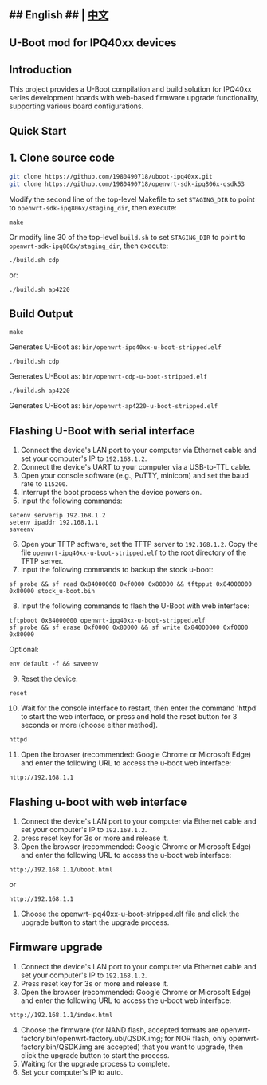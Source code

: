 ## ## English ## | [中文](https://github.com/1980490718/uboot-ipq40xx/blob/master/README.md)
## U-Boot mod for IPQ40xx devices

## Introduction
This project provides a U-Boot compilation and build solution for IPQ40xx series development boards with web-based firmware upgrade functionality, supporting various board configurations.

## Quick Start

## 1. Clone source code
```bash
git clone https://github.com/1980490718/uboot-ipq40xx.git
git clone https://github.com/1980490718/openwrt-sdk-ipq806x-qsdk53
```
Modify the second line of the top-level Makefile to set `STAGING_DIR` to point to `openwrt-sdk-ipq806x/staging_dir`, then execute:
```
make
```
Or modify line 30 of the top-level `build.sh` to set `STAGING_DIR` to point to `openwrt-sdk-ipq806x/staging_dir`, then execute:
```
./build.sh cdp
```
or:
```
./build.sh ap4220
```
##  Build Output
```
make
```
Generates U-Boot as: `bin/openwrt-ipq40xx-u-boot-stripped.elf`

```
./build.sh cdp
```

Generates U-Boot as: `bin/openwrt-cdp-u-boot-stripped.elf`

```
./build.sh ap4220
```

Generates U-Boot as: `bin/openwrt-ap4220-u-boot-stripped.elf`

## Flashing U-Boot with serial interface
1.  Connect the device's LAN port to your computer via Ethernet cable and set your computer's IP to `192.168.1.2`.
2.  Connect the device's UART to your computer via a USB-to-TTL cable.
3.  Open your console software (e.g., PuTTY, minicom) and set the baud rate to `115200`.
4.  Interrupt the boot process when the device powers on.
5.  Input the following commands:
```
setenv serverip 192.168.1.2
setenv ipaddr 192.168.1.1
saveenv
```
6.  Open your TFTP software, set the TFTP server to `192.168.1.2`.
    Copy the file `openwrt-ipq40xx-u-boot-stripped.elf` to the root directory of the TFTP server.
7.  Input the following commands to backup the stock u-boot:
```
sf probe && sf read 0x84000000 0xf0000 0x80000 && tftpput 0x84000000 0x80000 stock_u-boot.bin
```
8.  Input the following commands to flash the U-Boot with web interface:
```
tftpboot 0x84000000 openwrt-ipq40xx-u-boot-stripped.elf
sf probe && sf erase 0xf0000 0x80000 && sf write 0x84000000 0xf0000 0x80000
```
Optional:
```
env default -f && saveenv
```
9.  Reset the device:
```
reset
```
10.  Wait for the console interface to restart, then enter the command 'httpd' to start the web interface, or press and hold the reset button for 3 seconds or more (choose either method).
```
httpd
```
11.  Open the browser (recommended: Google Chrome or Microsoft Edge) and enter the following URL to access the u-boot web interface:
```
http://192.168.1.1
```

## Flashing u-boot with web interface
1. Connect the device's LAN port to your computer via Ethernet cable and set your computer's IP to `192.168.1.2`.
2. press reset key for 3s or more and release it.
3. Open the browser (recommended: Google Chrome or Microsoft Edge) and enter the following URL to access the u-boot web interface:
```
http://192.168.1.1/uboot.html
```
or
```
http://192.168.1.1
```
1. Choose the openwrt-ipq40xx-u-boot-stripped.elf file and click the upgrade button to start the upgrade process.

## Firmware upgrade
1. Connect the device's LAN port to your computer via Ethernet cable and set your computer's IP to `192.168.1.2`.
2. Press reset key for 3s or more and release it.
3. Open the browser (recommended: Google Chrome or Microsoft Edge) and enter the following URL to access the u-boot web interface:
```
http://192.168.1.1/index.html
```
4. Choose the firmware (for NAND flash, accepted formats are openwrt-factory.bin/openwrt-factory.ubi/QSDK.img; for NOR flash, only openwrt-factory.bin/QSDK.img are accepted) that you want to upgrade, then click the upgrade button to start the process.
5. Waiting for the upgrade process to complete.
6. Set your computer's IP to auto.